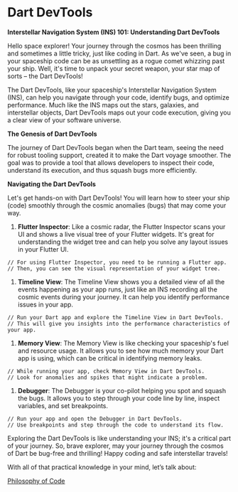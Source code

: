 # Dart DevTools

**Interstellar Navigation System (INS) 101: Understanding Dart DevTools**

Hello space explorer! Your journey through the cosmos has been thrilling and sometimes a little tricky, just like coding in Dart. As we've seen, a bug in your spaceship code can be as unsettling as a rogue comet whizzing past your ship. Well, it's time to unpack your secret weapon, your star map of sorts – the Dart DevTools!

The Dart DevTools, like your spaceship's Interstellar Navigation System (INS), can help you navigate through your code, identify bugs, and optimize performance. Much like the INS maps out the stars, galaxies, and interstellar objects, Dart DevTools maps out your code execution, giving you a clear view of your software universe.

**The Genesis of Dart DevTools**

The journey of Dart DevTools began when the Dart team, seeing the need for robust tooling support, created it to make the Dart voyage smoother. The goal was to provide a tool that allows developers to inspect their code, understand its execution, and thus squash bugs more efficiently.

**Navigating the Dart DevTools**

Let's get hands-on with Dart DevTools! You will learn how to steer your ship (code) smoothly through the cosmic anomalies (bugs) that may come your way.

1. **Flutter Inspector**: Like a cosmic radar, the Flutter Inspector scans your UI and shows a live visual tree of your Flutter widgets. It's great for understanding the widget tree and can help you solve any layout issues in your Flutter UI.

```
// For using Flutter Inspector, you need to be running a Flutter app.
// Then, you can see the visual representation of your widget tree.

```

1. **Timeline View**: The Timeline View shows you a detailed view of all the events happening as your app runs, just like an INS recording all the cosmic events during your journey. It can help you identify performance issues in your app.

```
// Run your Dart app and explore the Timeline View in Dart DevTools.
// This will give you insights into the performance characteristics of your app.

```

1. **Memory View**: The Memory View is like checking your spaceship's fuel and resource usage. It allows you to see how much memory your Dart app is using, which can be critical in identifying memory leaks.

```
// While running your app, check Memory View in Dart DevTools.
// Look for anomalies and spikes that might indicate a problem.

```

1. **Debugger**: The Debugger is your co-pilot helping you spot and squash the bugs. It allows you to step through your code line by line, inspect variables, and set breakpoints.

```
// Run your app and open the Debugger in Dart DevTools.
// Use breakpoints and step through the code to understand its flow.

```

Exploring the Dart DevTools is like understanding your INS; it's a critical part of your journey. So, brave explorer, may your journey through the cosmos of Dart be bug-free and thrilling! Happy coding and safe interstellar travels!

With all of that practical knowledge in your mind, let’s talk about:

[Philosophy of Code](../The%20Coder%E2%80%99s%20Path%20e1189ff4fde5433a8ba810ba159f9a3b/Philosophy%20of%20Code%2025a837e09d0e498d94f25700aeb9d066.md)